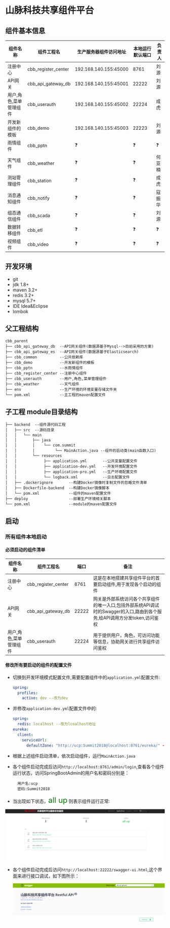 # 山脉科技共享组件平台

## 组件基本信息

|组件名称|组件工程名|生产服务器组件访问地址|本地运行默认端口|负责人|
|--|--|--|--|--|
|注册中心|cbb_register_center|192.168.140.155:45000|8761|刘源|
|API网关|cbb_api_gateway_db|192.168.140.155:45001|22222|刘源|
|用户,角色,菜单管理组件|cbb_userauth|192.168.140.155:45002|22224|成虎|
|开发新组件的模板|cbb_demo|192.168.140.155:45003|22223|刘源|
|雨情组件|cbb_pptn|❓|❓|❓|
|天气组件|cbb_weather|❓|❓|何亚楠|
|测站管理组件|cbb_station|❓|❓|成虎|
|消息通知组件|cbb_notify|❓|❓|寇振华|
|组态通信组件|cbb_scada|❓|❓|刘源|
|数据转移组件|cbb_etl|❓|❓|❓|
|视频组件|cbb_video|❓|❓|❓|

## 开发环境

- git
- jdk 1.8+
- maven 3.2+
- redis 3.2+
- mysql 5.7+
- IDE Idea&Eclipse
- lombok

## 父工程结构

```
cbb_parent
├── cbb_api_gateway_db  --API网关组件(数据源基于Mysql-->目前采用的方案)
├── cbb_api_gateway_es  --API网关组件(数据源基于Elasticsearch)
├── cbb_common          --公共依赖库
├── cbb_demo            --开发新组件的模板
├── cbb_pptn            --水雨情组件
├── cbb_register_center --注册中心组件
├── cbb_userauth        --用户,角色,菜单管理组件
├── cbb_weather         --天气组件
├── env                 --生产环境的环境变量存储文件夹
└── pom.xml             --主工程的maven配置文件
```

## 子工程 module目录结构

```
├── backend  --组件源代码工程
│   ├── src  --源码目录
│   │   └── main
│   │       ├── java
│   │       │    └── com.summit
│   │       │         └── MainAction.java --组件的启动类(main函数入口)
│   │       └── resources
│   │            ├── application.yml       --公共变量配置文件
│   │            ├── application-dev.yml   --开发环境配置文件
│   │            ├── application-pro.yml   --生产环境配置文件
│   │            └── logback.xml           --日志配置文件
│   ├── .dockerignore       --构建Docker镜像时复制文件的忽略文件清单
│   ├── Dockerfile-backend  --构建Docker镜像脚本
│   └── pom.xml             --组件的maven配置文件
├── deploy                  --部署生产环境相关脚本
└── pom.xml                 --module的maven配置文件
```

## 启动

### 所有组件本地启动

#### 必须启动的组件清单

|组件名称|组件工程名|端口|备注|
|--|--|--|--|
|注册中心|cbb_register_center|8761|这是在本地搭建共享组件平台的首要启动组件,用于发现各个启动的组件|
|API网关|cbb_api_gateway_db|22222|网关是外部系统访问各个共享组件的唯一入口,包括外部系统API调试时的Swagger的入口,路由到各个服务,给API调用方分发token,访问鉴权|
|用户,角色,菜单管理组件|cbb_userauth|22224|用于提供用户，角色，可访问功能等信息，协助网关进行共享组件访问鉴权|

#### 修改所有要启动的组件的配置文件

- 切换到开发环境模式配置文件,需要配置组件中的`application.yml`配置文件:
    ``` yml
    spring:
      profiles:
        active: dev --改为dev
    ```

- 并修改`application-dev.yml`配置文件中的:
    ``` yml
    spring:
      redis: localhost --改为lcoalhost地址
    eureka:
      client:
        serviceUrl:
          defaultZone: "http://ucp:Summit2018@localhost:8761/eureka/" --注册中心组件默认端口是8761，所以注册中心组件无需配置，所以直接启动即可
    ```
- 根据上述组件启动清单，依次启动组件，运行`MainAction.java`
- 各个组件启动完成后访问`http://localhost:8761/admin/login`,查看各个组件运行状态，访问SpringBootAdmin的用户名和密码分别是：
    ```
      用户名:ucp
      密码:Summit2018
     ```
- 当出现如下状态，<font color=green size=5px>all up</font> 则表示组件运行正常:

![SpringBootAdmin监控](doc/SpringBootAdmin.png)

- 各个组件启动完成后访问`http://localhost:22222/swagger-ui.html`,这个界面来进行接口调试，如下图所示：
 
  ![Swagger接口调试界面](doc/Swagger-test-ui.png)